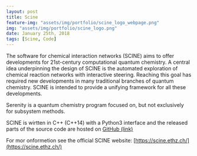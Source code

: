 ```yaml
---
layout: post
title: Scine
feature-img: "assets/img/portfolio/scine_logo_webpage.png"
img: "assets/img/portfolio/scine_logo.png"
date: January 25th, 2018
tags: [Scine, Code]
---
```


The software for chemical interaction networks (SCINE) aims to offer developments 
for 21st-century computational quantum chemistry. 
A central idea underpinning the design of SCINE is the automated exploration of 
chemical reaction networks with interactive steering. Reaching this goal has required 
new developments in many traditional branches of quantum chemistry. 
SCINE is intended to provide a unifying framework for all these developments.

Serenity is a quantum chemistry program focused on, but not exclusively for subsystem methods.  
  
SCINE is wirtten in C++ (C++14) with a Python3 interface and the released parts of the source code are hosted on 
[GitHub (link)](https://github.com/qcscine)   
  
For mor onformetion see the official SCINE website: [https://scine.ethz.ch/](https://scine.ethz.ch/)

